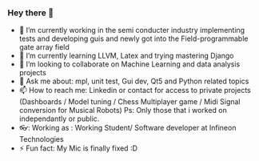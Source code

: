 ### Hey there  👋


- 🔭 I’m currently working in the semi conducter industry implementing tests and developing guis and newly got into the Field-programmable gate array field
- 🌱 I’m currently learning LLVM, Latex and trying mastering Django
- 👯 I’m looking to collaborate on Machine Learning and data analysis projects
- 💬 Ask me about: mpl, unit test, Gui dev, Qt5 and Python related topics  
- 📫 How to reach me: Linkedin or contact for access to private projects 
                       (Dashboards / Model tuning / Chess Multiplayer game / Midi Signal conversion for Musical Robots)
                       Ps: Only those that i worked on independantly or public.
- 👓: Working as : Working Student/ Software developer at Infineon Technologies
- ⚡ Fun fact: My Mic is finally fixed :D 

